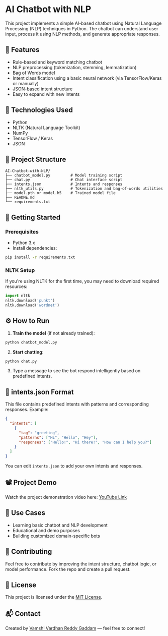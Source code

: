 # AI Chatbot with NLP

This project implements a simple AI-based chatbot using Natural Language Processing (NLP) techniques in Python. The chatbot can understand user input, process it using NLP methods, and generate appropriate responses.

## 🤖 Features

- Rule-based and keyword matching chatbot
- NLP preprocessing (tokenization, stemming, lemmatization)
- Bag of Words model
- Intent classification using a basic neural network (via TensorFlow/Keras or manually)
- JSON-based intent structure
- Easy to expand with new intents

## 🧠 Technologies Used

- Python
- NLTK (Natural Language Toolkit)
- NumPy
- TensorFlow / Keras
- JSON

## 📂 Project Structure

```
AI-Chatbot-with-NLP/
├── chatbot_model.py         # Model training script
├── chat.py                  # Chat interface script
├── intents.json             # Intents and responses
├── nltk_utils.py            # Tokenization and bag-of-words utilities
├── model.pth or model.h5    # Trained model file
├── README.md
└── requirements.txt
```

## 🚀 Getting Started

### Prerequisites

- Python 3.x
- Install dependencies:

```bash
pip install -r requirements.txt
```

### NLTK Setup

If you're using NLTK for the first time, you may need to download required resources:

```python
import nltk
nltk.download('punkt')
nltk.download('wordnet')
```

## ⚙️ How to Run

1. **Train the model** (if not already trained):

```bash
python chatbot_model.py
```

2. **Start chatting**:

```bash
python chat.py
```

3. Type a message to see the bot respond intelligently based on predefined intents.

## 📁 intents.json Format

This file contains predefined intents with patterns and corresponding responses. Example:

```json
{
  "intents": [
    {
      "tag": "greeting",
      "patterns": ["Hi", "Hello", "Hey"],
      "responses": ["Hello!", "Hi there!", "How can I help you?"]
    }
  ]
}
```

You can edit `intents.json` to add your own intents and responses.

## 📽️ Project Demo

Watch the project demonstration video here: [YouTube Link](#) <!-- Replace with actual link -->

## 🎯 Use Cases

- Learning basic chatbot and NLP development
- Educational and demo purposes
- Building customized domain-specific bots

## 🙌 Contributing

Feel free to contribute by improving the intent structure, chatbot logic, or model performance. Fork the repo and create a pull request.

## 📃 License

This project is licensed under the [MIT License](LICENSE).

## 📬 Contact

Created by [Vamshi Vardhan Reddy Gaddam](https://github.com/vamshi329) — feel free to connect!

